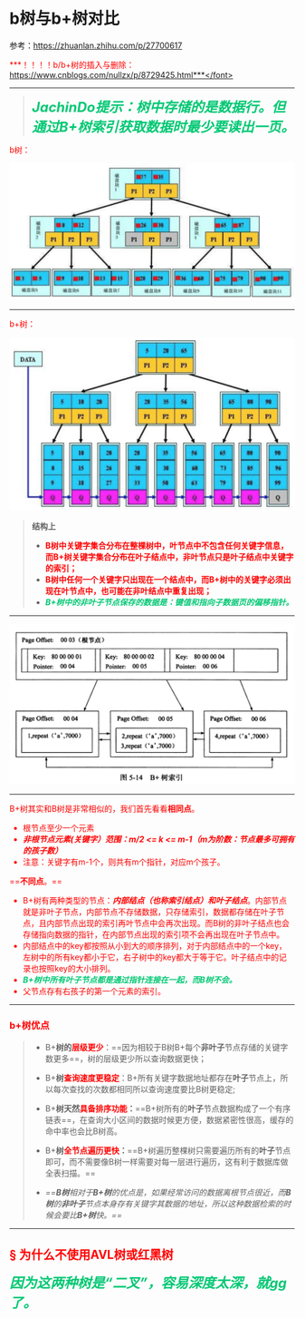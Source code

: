 # b树与b+树对比

参考：https://zhuanlan.zhihu.com/p/27700617

<font color='red'>***！！！！b/b+树的插入与删除：https://www.cnblogs.com/nullzx/p/8729425.html***</font>

------

> <font color='#02C874' size = 5>***JachinDo提示：树中存储的是数据行。但通过B+树索引获取数据时最少要读出一页。***</font>

b树：

![image-20200220204911104](../PicSource/image-20200220204911104.png)

------

b+树：

![image-20200220204925761](../PicSource/image-20200220204925761.png)

> **结构上**
>
> - <font color='red'>**B树中关键字集合分布在整棵树中，叶节点中不包含任何关键字信息，而B+树关键字集合分布在叶子结点中，非叶节点只是叶子结点中关键字的索引；**</font>
> - <font color='red'>**B树中任何一个关键字只出现在一个结点中，而B+树中的关键字必须出现在叶节点中，也可能在非叶结点中重复出现；**</font>
> - <font color='#02C874'>***B+树中的非叶子节点保存的数据是：键值和指向子数据页的偏移指针。***</font>

------

![image-20200407213819302](../PicSource/image-20200407213819302.png)

------

B+树其实和B树是非常相似的，我们首先看看**相同点**。

- 根节点至少一个元素
- <font color='red'>***非根节点元素(关键字）范围：m/2 <= k <= m-1（m为阶数：节点最多可拥有的孩子数）***</font>
- 注意：关键字有m-1个，则共有m个指针，对应m个孩子。

==**不同点**。==

- B+树有两种类型的节点：<font color='red'>***内部结点（也称索引结点）和叶子结点***</font>。内部节点就是非叶子节点，内部节点不存储数据，只存储索引，数据都存储在叶子节点，且内部节点出现的索引再叶节点中会再次出现。<font color='red'>而B树的非叶子结点也会存储指向数据的指针，在内部节点出现的索引项不会再出现在叶子节点中</font>。
- 内部结点中的key都按照从小到大的顺序排列，对于内部结点中的一个key，左树中的所有key都小于它，右子树中的key都大于等于它。叶子结点中的记录也按照key的大小排列。
- <font color='#02C874'>***B+树中所有叶子节点都是通过指针连接在一起，而B树不会。***</font>
- 父节点存有右孩子的第一个元素的索引。

------

### b+树优点

> - B+**树的<font color='red'>层级更少</font>**：==因为相较于B树B+每个**非叶子**节点存储的关键字数更多==，树的层级更少所以查询数据更快；
>
> - B+**树<font color='red'>查询速度更稳定</font>**：B+所有关键字数据地址都存在**叶子**节点上，所以每次查找的次数都相同所以查询速度要比B树更稳定;
>
> - B+**树天然<font color='red'>具备排序功能</font>：**==B+树所有的**叶子**节点数据构成了一个有序链表==，在查询大小区间的数据时候更方便，数据紧密性很高，缓存的命中率也会比B树高。
>
> - B+**树<font color='red'>全节点遍历更快</font>：**==B+树遍历整棵树只需要遍历所有的**叶子**节点即可，而不需要像B树一样需要对每一层进行遍历，这有利于数据库做全表扫描。==
>
> - *==**B树**相对于**B+树**的优点是，如果经常访问的数据离根节点很近，而**B树**的**非叶子**节点本身存有关键字其数据的地址，所以这种数据检索的时候会要比**B+树**快。==*

------

## &sect; 为什么不使用AVL树或红黑树

<font color='#02C874' size = 5>***因为这两种树是“二叉”，容易深度太深，就gg了。***</font>


